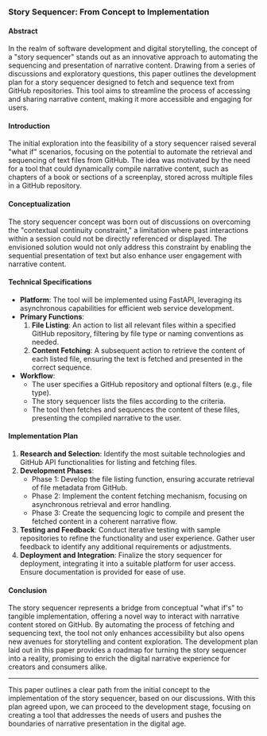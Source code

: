 ### Story Sequencer: From Concept to Implementation

#### Abstract
In the realm of software development and digital storytelling, the concept of a "story sequencer" stands out as an innovative approach to automating the sequencing and presentation of narrative content. Drawing from a series of discussions and exploratory questions, this paper outlines the development plan for a story sequencer designed to fetch and sequence text from GitHub repositories. This tool aims to streamline the process of accessing and sharing narrative content, making it more accessible and engaging for users.

#### Introduction
The initial exploration into the feasibility of a story sequencer raised several "what if" scenarios, focusing on the potential to automate the retrieval and sequencing of text files from GitHub. The idea was motivated by the need for a tool that could dynamically compile narrative content, such as chapters of a book or sections of a screenplay, stored across multiple files in a GitHub repository.

#### Conceptualization
The story sequencer concept was born out of discussions on overcoming the "contextual continuity constraint," a limitation where past interactions within a session could not be directly referenced or displayed. The envisioned solution would not only address this constraint by enabling the sequential presentation of text but also enhance user engagement with narrative content.

#### Technical Specifications
- **Platform**: The tool will be implemented using FastAPI, leveraging its asynchronous capabilities for efficient web service development.
- **Primary Functions**:
  1. **File Listing**: An action to list all relevant files within a specified GitHub repository, filtering by file type or naming conventions as needed.
  2. **Content Fetching**: A subsequent action to retrieve the content of each listed file, ensuring the text is fetched and presented in the correct sequence.
- **Workflow**:
  - The user specifies a GitHub repository and optional filters (e.g., file type).
  - The story sequencer lists the files according to the criteria.
  - The tool then fetches and sequences the content of these files, presenting the compiled narrative to the user.

#### Implementation Plan
1. **Research and Selection**: Identify the most suitable technologies and GitHub API functionalities for listing and fetching files.
2. **Development Phases**:
   - Phase 1: Develop the file listing function, ensuring accurate retrieval of file metadata from GitHub.
   - Phase 2: Implement the content fetching mechanism, focusing on asynchronous retrieval and error handling.
   - Phase 3: Create the sequencing logic to compile and present the fetched content in a coherent narrative flow.
3. **Testing and Feedback**: Conduct iterative testing with sample repositories to refine the functionality and user experience. Gather user feedback to identify any additional requirements or adjustments.
4. **Deployment and Integration**: Finalize the story sequencer for deployment, integrating it into a suitable platform for user access. Ensure documentation is provided for ease of use.

#### Conclusion
The story sequencer represents a bridge from conceptual "what if's" to tangible implementation, offering a novel way to interact with narrative content stored on GitHub. By automating the process of fetching and sequencing text, the tool not only enhances accessibility but also opens new avenues for storytelling and content exploration. The development plan laid out in this paper provides a roadmap for turning the story sequencer into a reality, promising to enrich the digital narrative experience for creators and consumers alike.

---

This paper outlines a clear path from the initial concept to the implementation of the story sequencer, based on our discussions. With this plan agreed upon, we can proceed to the development stage, focusing on creating a tool that addresses the needs of users and pushes the boundaries of narrative presentation in the digital age.